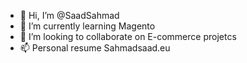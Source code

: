 - 👋 Hi, I’m @SaadSahmad
- 🌱 I’m currently learning Magento
- 💞️ I’m looking to collaborate on E-commerce projetcs
- 📫 Personal resume Sahmadsaad.eu



